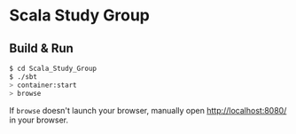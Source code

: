 # Scala Study Group #

## Build & Run ##

```sh
$ cd Scala_Study_Group
$ ./sbt
> container:start
> browse
```

If `browse` doesn't launch your browser, manually open [http://localhost:8080/](http://localhost:8080/) in your browser.
